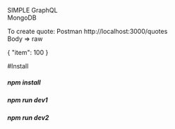 SIMPLE
GraphQL <br>
MongoDB

To create quote:
Postman
http://localhost:3000/quotes <br>
Body => raw

{
	"item": 100
}

#Install

##### npm install
##### npm run dev1 
##### npm run dev2 

